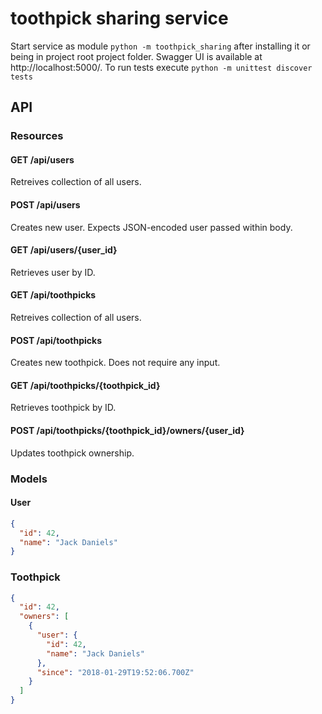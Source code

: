 # toothpick sharing service
Start service as module `python -m toothpick_sharing` after installing it or being in project root project folder.
Swagger UI is available at http://localhost:5000/. To run tests execute `python -m unittest discover tests`

## API

### Resources

#### GET /api/users
Retreives collection of all users.

#### POST /api/users
Creates new user. Expects JSON-encoded user passed within body.

#### GET /api/users/{user_id}
Retrieves user by ID.

#### GET /api/toothpicks
Retreives collection of all users.

#### POST /api/toothpicks
Creates new toothpick. Does not require any input.

#### GET /api/toothpicks/{toothpick_id}
Retrieves toothpick by ID.

#### POST /api/toothpicks/{toothpick_id}/owners/{user_id}
Updates toothpick ownership.

### Models

#### User
```json
{
  "id": 42,
  "name": "Jack Daniels"
}
```

### Toothpick
```json
{
  "id": 42,
  "owners": [
    {
      "user": {
        "id": 42,
        "name": "Jack Daniels"
      },
      "since": "2018-01-29T19:52:06.700Z"
    }
  ]
}


```